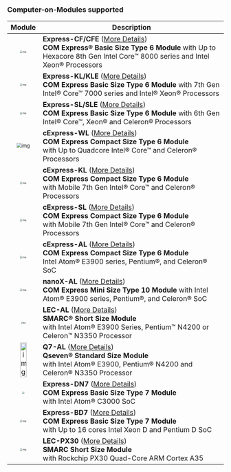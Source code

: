 ### Computer-on-Modules supported



|                          **Module**                          | **Description**                                              |
| :----------------------------------------------------------: | ------------------------------------------------------------ |
| <img src="https://camo.githubusercontent.com/86f946d4905c324e085580aa9dae1c3fb2f47b85/68747470733a2f2f692e696d6775722e636f6d2f4c54624f7748652e706e67" alt="img" style="zoom: 33%;" /> | **Express-CF/CFE** ([More Details](https://www.adlinktech.com/Products/Computer_on_Modules/COMExpressType6/Express-CF_CFE?lang=en))<br />**COM Express® Basic Size Type 6 Module** with Up to Hexacore 8th Gen Intel Core™ 8000 series and Intel Xeon® Processors |
| <img src="https://camo.githubusercontent.com/a1dadd0056f725770c6ae120af619791231a5d26/68747470733a2f2f692e696d6775722e636f6d2f4d4f4f6333744c2e706e67" alt="img" style="zoom:33%;" /> | **Express-KL/KLE** ([More Details](https://www.adlinktech.com/Products/Computer_on_Modules/COMExpressType6/Express-KL_KLE?lang=en))<br />**COM Express Basic Size Type 6 Module** with 7th Gen Intel® Core™ 7000 series and Intel® Xeon® Processors |
| <img src="https://camo.githubusercontent.com/19d6f464b06431860e43128dd62da157b5e7fdce/68747470733a2f2f692e696d6775722e636f6d2f44635a654f6f632e706e67" alt="img" style="zoom:33%;" /> | **Express-SL/SLE** ([More Details](https://www.adlinktech.com/Products/Computer_on_Modules/COMExpressType6/Express-SL_SLE?lang=en))<br />**COM Express Basic Size Type 6 Module** with 6th Gen Intel® Core™, Xeon® and Celeron® Processors |
| <img src="https://cdn.adlinktech.com/webupd/products/images/1776/cExpress-WL-F.jpg" alt="img" style="zoom:70%;" /> | **cExpress-WL** ([More Details](https://www.adlinktech.com/Products/Computer_on_Modules/COMExpressType6Compact/cExpress-WL?lang=en))<br />**COM Express Compact Size Type 6 Module**<br/>with Up to Quadcore Intel® Core™ and Celeron® Processors |
| <img src="https://camo.githubusercontent.com/db0b26cc4b6eea26d37b9252cb8475ba4c1d7eb4/68747470733a2f2f692e696d6775722e636f6d2f67334d687868572e706e67" alt="img" style="zoom:33%;" /> | **cExpress-KL** ([More Details](https://www.adlinktech.com/Products/Computer_on_Modules/COMExpressType6Compact/cExpress-KL?lang=en))<br />**COM Express Compact Size Type 6 Module**<br/>with Mobile 7th Gen Intel® Core™ and Celeron® Processors |
| <img src="https://camo.githubusercontent.com/11dbab205c4053fcbdf1f98ce8839678d44980db/68747470733a2f2f692e696d6775722e636f6d2f6b6661757a49752e706e67" alt="img" style="zoom:33%;" /> | **cExpress-SL** ([More Details](https://www.adlinktech.com/Products/Computer_on_Modules/COMExpressType6Compact/cExpress-SL?lang=en))<br />**COM Express Compact Size Type 6 Module**<br/>with Mobile 7th Gen Intel® Core™ and Celeron® Processors |
| <img src="https://camo.githubusercontent.com/64e85cbaca786633daee9e037e47c9ec05d484fe/68747470733a2f2f692e696d6775722e636f6d2f346b4c38544a642e706e67" alt="img" style="zoom:33%;" /> | **cExpress-AL** ([More Details](https://www.adlinktech.com/Products/Computer_on_Modules/COMExpressType6Compact/cExpress-AL?lang=en))<br />**COM Express Compact Size Type 6 Module**<br/>Intel Atom® E3900 series, Pentium®, and Celeron® SoC |
| <img src="https://camo.githubusercontent.com/fbd366183a1e890d9d2748a2f1d5ff1c82f17418/68747470733a2f2f692e696d6775722e636f6d2f6d453959626f322e706e67" alt="img"  style="zoom:33%;" /> | **nanoX-AL** ([More Details](https://www.adlinktech.com/Products/Computer_on_Modules/COMExpressType10/nanoX-AL?lang=en))<br />**COM Express Mini Size Type 10 Module** with Intel Atom® E3900 series, Pentium®, and Celeron® SoC |
| <img src="https://camo.githubusercontent.com/10c1784e3ebfbf8a454ffdeb3dbc102daa337b3a/68747470733a2f2f692e696d6775722e636f6d2f486230446c47522e706e67" alt="img"  style="zoom:25%;" /> | **LEC-AL** ([More Details](https://www.adlinktech.com/Products/Computer_on_Modules/SMARC/LEC-AL?lang=en))<br />**SMARC® Short Size Module**<br/>with Intel Atom® E3900 Series, Pentium™ N4200 or Celeron™ N3350 Processor |
| <img src="https://camo.githubusercontent.com/ffb0700044469978c54b241f8974d03c384665d7/68747470733a2f2f692e696d6775722e636f6d2f416f44617a546d2e706e67" alt="img" width="50%" /> | **Q7-AL** ([More Details](https://www.adlinktech.com/Products/Computer_on_Modules/Qseven/Q7-AL?lang=en))<br />**Qseven® Standard Size Module**<br/>with Intel Atom® E3900, Pentium® N4200 and Celeron® N3350 Processor |
| <img src="https://i.imgur.com/aJnq7wp.png"  style="zoom:33%;"/> | **Express-DN7** ([More Details](https://www.adlinktech.com/Products/Computer_on_Modules/COMExpressType7/Express-BD7?lang=en))<br />**COM Express Basic Size Type 7 Module**<br/>with Intel Atom® C3000 SoC |
| <img src="https://camo.githubusercontent.com/56155a85df40e8393ada0048ea22064169967f5b/68747470733a2f2f692e696d6775722e636f6d2f614a6e713777702e706e67" alt="img" style="zoom:33%;" /> | **Express-BD7** ([More Details](https://www.adlinktech.com/Products/Computer_on_Modules/COMExpressType7/Express-BD7?lang=en))<br />**COM Express Basic Size Type 7 Module**<br/>with Up to 16 cores Intel Xeon D and Pentium D SoC |
| <img src="https://cdn.adlinktech.com/webupd/products/images/1790/LEX-PX30-F_web.jpg" alt="img" style="zoom:33%;" /> | **LEC-PX30** ([More Details](https://www.adlinktech.com/Products/Computer_on_Modules/SMARC/LEC-PX30?lang=en))<br />**SMARC Short Size Module**<br/>with Rockchip PX30 Quad-Core ARM Cortex A35 |
